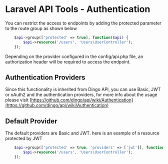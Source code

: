 # Laravel API Tools - Authentication

You can restrict the access to endpoints by adding the protected parameter to the route group as shown below

```php
	$api->group(['protected' => true], function($api) {
	    $api->resource('/users', 'Users\UserController');
	});
```
Depending on the provider configured in the config/api.php file, an authorization header will be required to access the endpoint.

## Authentication Providers
Since this functionality is inherited from Dingo API, you can use Basic, JWT or oAuth2 and the authentication providers, for more info about the usage please visit  [https://github.com/dingo/api/wiki/Authentication](https://github.com/dingo/api/wiki/Authentication)

## Default Provider

The default providers are Basic and JWT. here is an example of a resource protected by JWT

```php
	$api->group(['protected' => true, 'providers' => ['jwt']], function($api) {
	    $api->resource('/users', 'Users\UserController');
	});
```